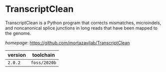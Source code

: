 # TranscriptClean

TranscriptClean is a Python program that corrects mismatches, microindels, and noncanonical splice junctions in long reads that have been mapped to the genome.

*homepage*: <https://github.com/mortazavilab/TranscriptClean>

version | toolchain
--------|----------
``2.0.2`` | ``foss/2020b``
